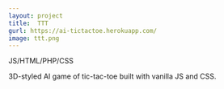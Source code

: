 ```yaml
---
layout: project
title:  TTT
gurl: https://ai-tictactoe.herokuapp.com/
image: ttt.png
---
```

JS/HTML/PHP/CSS

3D-styled AI game of tic-tac-toe built with vanilla JS and CSS.
